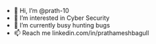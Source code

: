 - 👋 Hi, I’m @prath-10
- 👀 I’m interested in Cyber Security
- 🌱 I’m currently busy hunting bugs
- 📫 Reach me linkedin.com/in/prathameshbagull

<!---
prath-10/prath-10 is a ✨ special ✨ repository because its `README.md` (this file) appears on your GitHub profile.
You can click the Preview link to take a look at your changes.
--->
